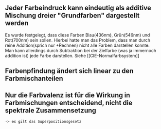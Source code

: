 ## Jeder Farbeindruck kann eindeutig als additive Mischung dreier "Grundfarben" dargestellt werden
Es wurde festgelegt, dass diese Farben Blau(436nm), Grün(546nm) und Rot(700nm) sein sollen.
Hierbei hatte man das Problem, dass man durch reine Addition(sprich nur +Rechnen) nicht alle Farben darstellen konnte. Man kann allerdings durch Subtraktion bei der Zielfarbe (was ja immernoch addition ist) jede Farbe darstellen. Siehe [[CIE-Normalfarbsystem]]
## Farbenpfindung ändert sich linear zu den Farbmischanteilen
## Nur die Farbvalenz ist für die Wirkung in Farbmischungen entscheidend, nicht die spektrale Zusammensetzung
	-> es gilt das Superpositionsgesetz